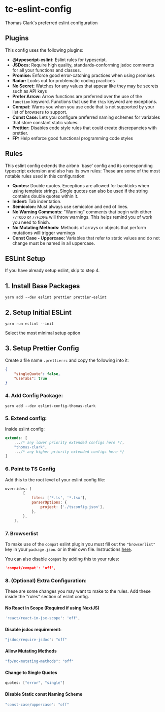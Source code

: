 # tc-eslint-config

Thomas Clark's preferred eslint configuration

## Plugins

This config uses the following plugins:

- **@typescript-eslint:** Eslint rules for typescript.
- **JSDocs:** Require high quality, standards-conforming jsdoc comments for all your functions and classes.
- **Promise:** Enforce good error-catching practices when using promises
- **Radar:** Looks out for problematic coding practices
- **No Secret:** Watches for any values that appear like they may be secrets such as API keys
- **Prefer Arrow:** Arrow functions are preferred over the use of the `function` keyword. Functions that use the `this` keyword are exceptions.
- **Compat:** Warns you when you use code that is not supported by your list of browsers to support.
- **Const Case:** Lets you configure preferred naming schemes for variables that store constant static values.
- **Prettier:** Disables code style rules that could create discrepancies with prettier.
- **FP:** Help enforce good functional programming code styles

## Rules

This eslint config extends the airbnb 'base' config and its corresponding typescript extension and also has its own rules: These are some of the most notable rules used in this configuration:

- **Quotes:** Double quotes. Exceptions are allowed for backticks when using template strings. Single quotes can also be used if the string contains double quotes within it.
- **Indent:** Tab indentation.
- **Semicolon:** Must always use semicolon and end of lines.
- **No Warning Comments:** "Warning" comments that begin with either `//TODO` or `//FIXME` will throw warnings. This helps remind you of work you need to finish.
- **No Mutating Methods:** Methods of arrays or objects that perform mutations will trigger warnings
- **Const Case - Uppercase:** Variables that refer to static values and do not change must be named in all uppercase.

## ESLint Setup

If you have already setup eslint, skip to step 4.

## 1. Install Base Packages

`yarn add --dev eslint prettier prettier-eslint`

## 2. Setup Initial ESLint

`yarn run eslint --init`

Select the most minimal setup option

## 3. Setup Prettier Config

Create a file name `.prettierrc` and copy the following into it:

```json
{
	"singleQuote": false,
	"useTabs": true
}
```

### 4. Add Config Package:

`yarn add --dev eslint-config-thomas-clark`

### 5. Extend config:

Inside eslint config:

```javascript
extends: [
	.../* any lower priority extended configs here */,
	"thomas-clark",
	.../* any higher priority extended configs here */
]
```

### 6. Point to TS Config

Add this to the root level of your eslint config file:

```javascript
overrides: [
		{
			files: ['*.ts', '*.tsx'],
			parserOptions: {
				project: ['./tsconfig.json'],
			},
		},
	],
```


### 7. Browserlist
To make use of the `compat` eslint plugin you must fill out the `"browserlist"` key in your `package.json`. or in their own file. Instructions [here](https://github.com/browserslist/browserslist).

You can also disable `compat` by adding this to your rules:

```json
'compat/compat': 'off',
```

### 8. (Optional) Extra Configuration:

These are some changes you may want to make to the rules. Add these inside the "rules" section of eslint config.

#### No React In Scope (Required if using NextJS)
```javascript
'react/react-in-jsx-scope': 'off',
```

#### Disable jsdoc requirement:

```javascript
"jsdoc/require-jsdoc": "off"
```

#### Allow Mutating Methods
```javascript
"fp/no-mutating-methods": "off"
```

#### Change to Single Quotes

```javascript
quotes: ["error", "single"]
```

#### Disable Static const Naming Scheme
```javascript
"const-case/uppercase": "off"
```

